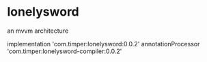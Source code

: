 # lonelysword
an mvvm architecture



implementation 'com.timper:lonelysword:0.0.2'
annotationProcessor 'com.timper:lonelysword-compiler:0.0.2'

